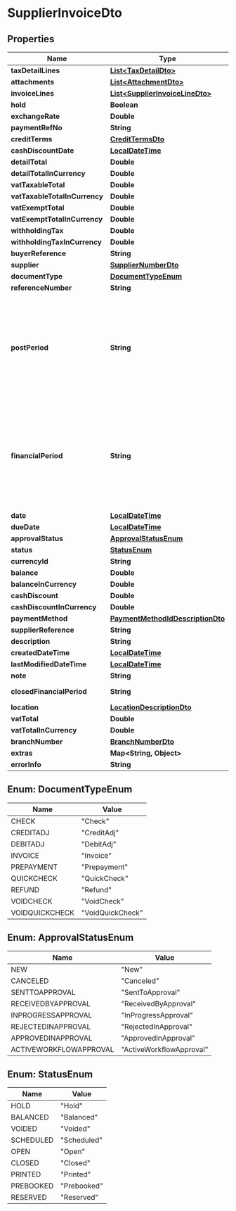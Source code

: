 
# SupplierInvoiceDto

## Properties
Name | Type | Description | Notes
------------ | ------------- | ------------- | -------------
**taxDetailLines** | [**List&lt;TaxDetailDto&gt;**](TaxDetailDto.md) |  |  [optional]
**attachments** | [**List&lt;AttachmentDto&gt;**](AttachmentDto.md) |  |  [optional]
**invoiceLines** | [**List&lt;SupplierInvoiceLineDto&gt;**](SupplierInvoiceLineDto.md) |  |  [optional]
**hold** | **Boolean** |  |  [optional]
**exchangeRate** | **Double** |  |  [optional]
**paymentRefNo** | **String** |  |  [optional]
**creditTerms** | [**CreditTermsDto**](CreditTermsDto.md) |  |  [optional]
**cashDiscountDate** | [**LocalDateTime**](LocalDateTime.md) |  |  [optional]
**detailTotal** | **Double** |  |  [optional]
**detailTotalInCurrency** | **Double** |  |  [optional]
**vatTaxableTotal** | **Double** |  |  [optional]
**vatTaxableTotalInCurrency** | **Double** |  |  [optional]
**vatExemptTotal** | **Double** |  |  [optional]
**vatExemptTotalInCurrency** | **Double** |  |  [optional]
**withholdingTax** | **Double** |  |  [optional]
**withholdingTaxInCurrency** | **Double** |  |  [optional]
**buyerReference** | **String** |  |  [optional]
**supplier** | [**SupplierNumberDto**](SupplierNumberDto.md) |  |  [optional]
**documentType** | [**DocumentTypeEnum**](#DocumentTypeEnum) |  |  [optional]
**referenceNumber** | **String** |  |  [optional]
**postPeriod** | **String** | The financial period to which the transactions recorded in the document should be posted. Format MMYYYY. |  [optional]
**financialPeriod** | **String** | The financial period to which the transactions recorded in the document should be posted. Format YYYYMM. |  [optional]
**date** | [**LocalDateTime**](LocalDateTime.md) |  |  [optional]
**dueDate** | [**LocalDateTime**](LocalDateTime.md) |  |  [optional]
**approvalStatus** | [**ApprovalStatusEnum**](#ApprovalStatusEnum) |  |  [optional]
**status** | [**StatusEnum**](#StatusEnum) |  |  [optional]
**currencyId** | **String** |  |  [optional]
**balance** | **Double** |  |  [optional]
**balanceInCurrency** | **Double** |  |  [optional]
**cashDiscount** | **Double** |  |  [optional]
**cashDiscountInCurrency** | **Double** |  |  [optional]
**paymentMethod** | [**PaymentMethodIdDescriptionDto**](PaymentMethodIdDescriptionDto.md) |  |  [optional]
**supplierReference** | **String** |  |  [optional]
**description** | **String** |  |  [optional]
**createdDateTime** | [**LocalDateTime**](LocalDateTime.md) |  |  [optional]
**lastModifiedDateTime** | [**LocalDateTime**](LocalDateTime.md) |  |  [optional]
**note** | **String** |  |  [optional]
**closedFinancialPeriod** | **String** | Format YYYYMM. |  [optional]
**location** | [**LocationDescriptionDto**](LocationDescriptionDto.md) |  |  [optional]
**vatTotal** | **Double** |  |  [optional]
**vatTotalInCurrency** | **Double** |  |  [optional]
**branchNumber** | [**BranchNumberDto**](BranchNumberDto.md) |  |  [optional]
**extras** | **Map&lt;String, Object&gt;** |  |  [optional]
**errorInfo** | **String** |  |  [optional]


<a name="DocumentTypeEnum"></a>
## Enum: DocumentTypeEnum
Name | Value
---- | -----
CHECK | &quot;Check&quot;
CREDITADJ | &quot;CreditAdj&quot;
DEBITADJ | &quot;DebitAdj&quot;
INVOICE | &quot;Invoice&quot;
PREPAYMENT | &quot;Prepayment&quot;
QUICKCHECK | &quot;QuickCheck&quot;
REFUND | &quot;Refund&quot;
VOIDCHECK | &quot;VoidCheck&quot;
VOIDQUICKCHECK | &quot;VoidQuickCheck&quot;


<a name="ApprovalStatusEnum"></a>
## Enum: ApprovalStatusEnum
Name | Value
---- | -----
NEW | &quot;New&quot;
CANCELED | &quot;Canceled&quot;
SENTTOAPPROVAL | &quot;SentToApproval&quot;
RECEIVEDBYAPPROVAL | &quot;ReceivedByApproval&quot;
INPROGRESSAPPROVAL | &quot;InProgressApproval&quot;
REJECTEDINAPPROVAL | &quot;RejectedInApproval&quot;
APPROVEDINAPPROVAL | &quot;ApprovedInApproval&quot;
ACTIVEWORKFLOWAPPROVAL | &quot;ActiveWorkflowApproval&quot;


<a name="StatusEnum"></a>
## Enum: StatusEnum
Name | Value
---- | -----
HOLD | &quot;Hold&quot;
BALANCED | &quot;Balanced&quot;
VOIDED | &quot;Voided&quot;
SCHEDULED | &quot;Scheduled&quot;
OPEN | &quot;Open&quot;
CLOSED | &quot;Closed&quot;
PRINTED | &quot;Printed&quot;
PREBOOKED | &quot;Prebooked&quot;
RESERVED | &quot;Reserved&quot;



